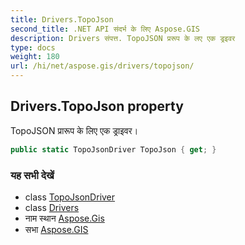 ```yaml
---
title: Drivers.TopoJson
second_title: .NET API संदर्भ के लिए Aspose.GIS
description: Drivers संपत्त. TopoJSON प्ररूप के लए एक ड्रइवर
type: docs
weight: 180
url: /hi/net/aspose.gis/drivers/topojson/
---
```

## Drivers.TopoJson property

TopoJSON प्रारूप के लिए एक ड्राइवर।

```csharp
public static TopoJsonDriver TopoJson { get; }
```

### यह सभी देखें

* class [TopoJsonDriver](../../../aspose.gis.formats.topojson/topojsondriver/)
* class [Drivers](../)
* नाम स्थान [Aspose.Gis](../../drivers/)
* सभा [Aspose.GIS](../../../)


